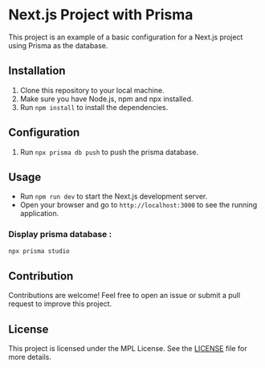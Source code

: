 # Next.js Project with Prisma

This project is an example of a basic configuration for a Next.js project using Prisma as the database.

## Installation

1. Clone this repository to your local machine.
2. Make sure you have Node.js, npm and npx installed.
3. Run `npm install` to install the dependencies.

## Configuration

1. Run `npx prisma db push` to push the prisma database.

## Usage

- Run `npm run dev` to start the Next.js development server.
- Open your browser and go to `http://localhost:3000` to see the running application.

### Display prisma database :
```bash
npx prisma studio
```


## Contribution

Contributions are welcome! Feel free to open an issue or submit a pull request to improve this project.

## License

This project is licensed under the MPL License. See the [LICENSE](LICENSE) file for more details.
